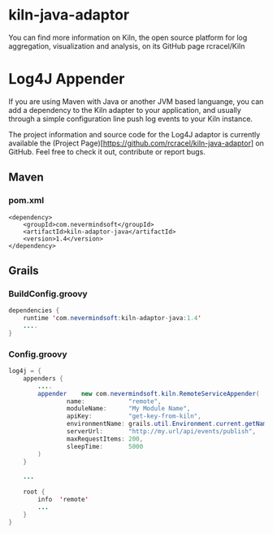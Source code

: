 kiln-java-adaptor
=================

You can find more information on Kiln, the open source platform for log aggregation, visualization and analysis, on its GitHub page rcracel/Kiln

# Log4J Appender

If you are using Maven with Java or another JVM based languange, you can add a dependency to the Kiln adapter to your application, and usually through a simple configuration line push log events to your Kiln instance.

The project information and source code for the Log4J adaptor is currently available the (Project Page)[https://github.com/rcracel/kiln-java-adaptor] on GitHub. Feel free to check it out, contribute or report bugs.

## Maven

### pom.xml

```
<dependency>
    <groupId>com.nevermindsoft</groupId>
    <artifactId>kiln-adaptor-java</artifactId>
    <version>1.4</version>
</dependency>
```

## Grails

### BuildConfig.groovy

```java
dependencies {
    runtime 'com.nevermindsoft:kiln-adaptor-java:1.4'
    ....
}
```

### Config.groovy
```java
log4j = {
    appenders {
        ....
        appender    new com.nevermindsoft.kiln.RemoteServiceAppender(
                name:            "remote",
                moduleName:      "My Module Name",
                apiKey:          "get-key-from-kiln",
                environmentName: grails.util.Environment.current.getName(),
                serverUrl:       "http://my.url/api/events/publish",
                maxRequestItems: 200,
                sleepTime:       5000
        )
    }
 
    ...
 
    root {
        info  'remote'
        ...
    }
}
```
